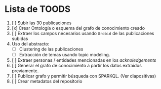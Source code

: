 # Lista de TOODS

1. [ ] Subir las 30 publicaciones
2. [x] Crear Ontología o esquema del grafo de conocimiento creado
3. [ ] Extraer los campos necesarios usando `Grobid` de las publicaciones subidas
4.  Uso del abstracto: 
    * [ ] Clustering de las publicaciones
    * [ ] Extracción de temas usando topic modeling. 
5. [ ] Extraer personas / entidades mencionadas en los *acknoledgements*
6. [ ] Generar el grafo de conocimiento a partir los datos extraidos previamente.
7. [ ] Publicar grafo y permitir búsqueda con SPARKQL. (Ver diapositivas)
7. [ ] Crear metadatos del repositorio